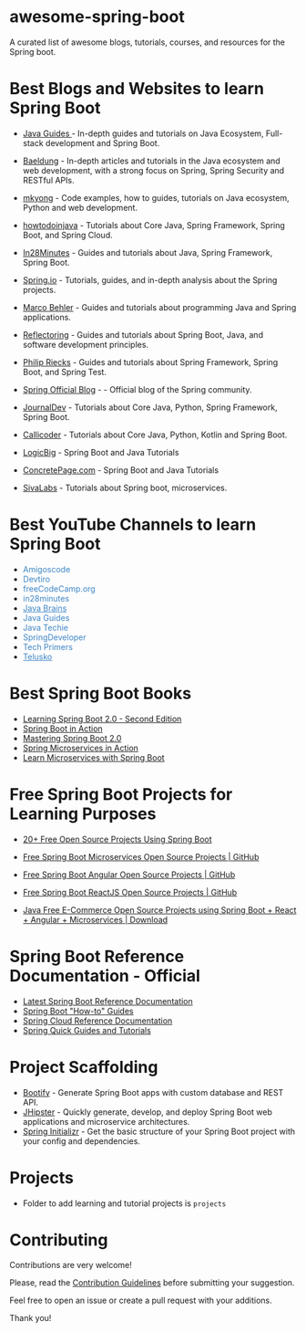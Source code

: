 # awesome-spring-boot
A curated list of awesome blogs, tutorials, courses, and resources for the Spring boot.

# Best Blogs and Websites to learn Spring Boot
* <a href="https://www.javaguides.net/p/spring-boot-tutorial.html" target="_blank">Java Guides </a> -  In-depth guides and tutorials on Java Ecosystem, Full-stack development and Spring Boot.
* <a href="https://www.baeldung.com/spring-boot">Baeldung</a> - In-depth articles and tutorials in the Java ecosystem and web development, with a strong focus on Spring, Spring Security and RESTful APIs.
* <a href="https://www.mkyong.com/tutorials/spring-boot-tutorials/">mkyong</a> - Code examples, how to guides, tutorials on Java ecosystem, Python and web development.
* <a href="https://howtodoinjava.com/spring-boot-tutorials" target="_blank">howtodoinjava</a> - Tutorials about Core Java, Spring Framework, Spring Boot, and Spring Cloud.
* <a href="https://www.springboottutorial.com/">In28Minutes</a> - Guides and tutorials about Java, Spring Framework, Spring Boot.
* <a href="https://spring.io/guides" target="_blank">Spring.io</a> - Tutorials, guides, and in-depth analysis about the Spring projects.
* <a href="https://www.marcobehler.com/guides" target="_blank">Marco Behler</a> - Guides and tutorials about programming Java and Spring applications. 
* <a href="https://reflectoring.io/" target="_blank">Reflectoring</a> - Guides and tutorials about Spring Boot, Java, and software development principles.
* <a href="https://rieckpil.de/category/spring-framework/" target="_blank">Philip Riecks</a> - Guides and tutorials about Spring Framework, Spring Boot, and Spring Test.
* <a href="https://spring.io/blog" rel="nofollow">Spring Official Blog</a> - - Official blog of the Spring community.

* <a href="https://www.journaldev.com/7969/spring-boot-tutorial" target="_blank">JournalDev</a> - Tutorials about Core Java, Python, Spring Framework, Spring Boot.
* <a href="https://www.callicoder.com/categories/spring-boot/" target="_blank">Callicoder</a> - Tutorials about Core Java, Python, Kotlin and Spring Boot.
* <a href="https://www.logicbig.com/tutorials/spring-framework/spring-boot.html" target="_blank">LogicBig</a> - Spring Boot and Java Tutorials
* <a href="https://www.concretepage.com/spring-boot/" target="_blank">ConcretePage.com</a> - Spring Boot and Java Tutorials 
* <a href="https://www.sivalabs.in/categories/springboot/" target="_blank">SivaLabs</a> - Tutorials about Spring boot, microservices.

# Best YouTube Channels to learn Spring Boot
* <a href="https://www.youtube.com/channel/UC2KfmYEM4KCuA1ZurravgYw" style="background: transparent; color: #3d85c6; text-decoration-line: none;" target="_blank">Amigoscode</a>
* <a href="https://www.youtube.com/@devtiro" style="background: transparent; color: #3d85c6; text-decoration-line: none;" target="_blank">Devtiro</a>
* <a href="https://www.youtube.com/@freecodecamp" style="background: transparent; color: #3d85c6; text-decoration-line: none;" target="_blank">freeCodeCamp.org</a>
* <a href="https://www.youtube.com/channel/UCLz7LG4YVi7_iyk4yOARcxA" style="background: transparent; color: #3d85c6; text-decoration-line: none;" target="_blank">in28minutes</a>
* <a href="https://www.youtube.com/channel/UCYt1sfh5464XaDBH0oH_o7Q" style="background: transparent; color: #3d85c6;" target="_blank">Java Brains</a>
* <a href="https://www.youtube.com/c/JavaGuides/playlists" style="background: transparent; color: #3d85c6; text-decoration-line: none;" target="_blank">Java Guides</a>
* <a href="https://www.youtube.com/channel/UCORuRdpN2QTCKnsuEaeK-kQ" style="background: transparent; color: #3d85c6; text-decoration-line: none;" target="_blank">Java Techie</a>
* <a href="https://www.youtube.com/channel/UC7yfnfvEUlXUIfm8rGLwZdA" style="background: transparent; color: #3d85c6; text-decoration-line: none;" target="_blank">SpringDeveloper</a>
* <a href="https://www.youtube.com/channel/UCB12jjYsYv-eipCvBDcMbXw" style="background: transparent; color: #3d85c6; text-decoration-line: none;" target="_blank">Tech Primers</a>
* <a href="https://www.youtube.com/channel/UC59K-uG2A5ogwIrHw4bmlEg" style="background: transparent; color: #3d85c6;" target="_blank">Telusko</a>
 
# Best Spring Boot Books
* <a href="https://www.amazon.com/Learning-Spring-Boot-2-0-microservices/dp/1786463784" target="_blank">Learning Spring Boot 2.0 - Second Edition</a>
* <a href="https://www.amazon.com/Spring-Boot-Action-Craig-Walls/dp/1617292540" target="_blank">Spring Boot in Action</a>
* <a href="https://www.amazon.com/Mastering-Spring-Boot-2-0-cloud-native/dp/1787127567" target="_blank">Mastering Spring Boot 2.0</a>
* <a href="https://www.amazon.in/Spring-Microservices-Action-John-Carnell/dp/1617293989" target="_blank">Spring Microservices in Action</a>
* <a href="https://www.amazon.in/Learn-Microservices-Spring-Boot-Practical/dp/1484231643" target="_blank">Learn Microservices with Spring Boot</a>

# Free Spring Boot Projects for Learning Purposes
* <a href="https://www.javaguides.net/2018/10/free-open-source-projects-using-spring-boot.html" target="_blank">20+ Free Open Source Projects Using Spring Boot</a>
  
* <a href="https://www.javaguides.net/2020/06/free-spring-boot-microservices-open-source-projects-github.html" target="_blank">Free Spring Boot Microservices Open Source Projects | GitHub </a>

* <a href="https://www.javaguides.net/2020/06/free-spring-boot-angular-open-source-projects-github.html" target="_blank">Free Spring Boot Angular Open Source Projects | GitHub</a>

* <a href="https://www.javaguides.net/2020/08/free-spring-boot-reactjs-open-source-projects-github.html" target="_blank">Free Spring Boot ReactJS Open Source Projects | GitHub </a>

* <a href="https://www.javaguides.net/2021/02/java-free-e-commerce-open-source-projects.html" target="_blank">Java Free E-Commerce Open Source Projects using Spring Boot + React + Angular + Microservices | Download </a>

# Spring Boot Reference Documentation - Official

* <a href="https://docs.spring.io/spring-boot/docs/current/reference/htmlsingle/" target="_blank">Latest Spring Boot Reference Documentation</a>
* <a href="https://docs.spring.io/spring-boot/docs/current/reference/htmlsingle/#howto" target="_blank">Spring Boot "How-to" Guides</a>
* <a href="https://docs.spring.io/spring-cloud/docs/current/reference/html/" target="_blank">Spring Cloud Reference Documentation</a>
* <a href="https://spring.io/guides" target="_blank">Spring Quick Guides and Tutorials</a>

# Project Scaffolding
* <a href="https://bootify.io" rel="nofollow">Bootify</a> - Generate Spring Boot apps with custom database and REST API.
* <a href="https://www.jhipster.tech/" rel="nofollow">JHipster</a> - Quickly generate, develop, and deploy Spring Boot web applications and microservice architectures.
* <a href="https://start.spring.io/" rel="nofollow">Spring Initializr</a> - Get the basic structure of your Spring Boot project with your config and dependencies.

# Projects
* Folder to add learning and tutorial projects is `projects`

# Contributing
Contributions are very welcome!

Please, read the <a href="https://github.com/RameshMF/awesome-spring-boot/blob/main/CONTRIBUTING.md" target="_blank">Contribution Guidelines</a> before submitting your suggestion.

Feel free to open an issue or create a pull request with your additions.

Thank you!


